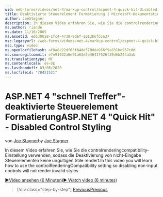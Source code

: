 ```yaml
---
uid: web-forms/videos/net-4/markup-control/aspnet-4-quick-hit-disabled-control-styling
title: Deaktivierte Steuerelement Formatierung | Microsoft-Dokumentation
author: JoeStagner
description: In diesem Video erfahren Sie, wie Sie die controlrenderingcompatibility-Einstellung verwenden, sodass die Deaktivierung von nicht-Eingabe Steuerelementen keine ungültigen Stile rendert.
ms.author: riande
ms.date: 11/16/2009
ms.assetid: edb30028-1fc4-4730-9d6f-1013b6fd5637
msc.legacyurl: /web-forms/videos/net-4/markup-control/aspnet-4-quick-hit-disabled-control-styling
msc.type: video
ms.openlocfilehash: af8a8e22df83f64de570dda966f9a831be957c0d
ms.sourcegitcommit: e7e91932a6e91a63e2e46417626f39d6b244a3ab
ms.translationtype: MT
ms.contentlocale: de-DE
ms.lasthandoff: 03/06/2020
ms.locfileid: "78421521"
---
```

# <a name="aspnet-4-quick-hit---disabled-control-styling"></a><span data-ttu-id="e6b36-103">ASP.NET 4 "schnell Treffer"-deaktivierte Steuerelement Formatierung</span><span class="sxs-lookup"><span data-stu-id="e6b36-103">ASP.NET 4 "Quick Hit" - Disabled Control Styling</span></span>

<span data-ttu-id="e6b36-104">von [Joe Stagner](https://github.com/JoeStagner)</span><span class="sxs-lookup"><span data-stu-id="e6b36-104">by [Joe Stagner](https://github.com/JoeStagner)</span></span>

<span data-ttu-id="e6b36-105">In diesem Video erfahren Sie, wie Sie die controlrenderingcompatibility-Einstellung verwenden, sodass die Deaktivierung von nicht-Eingabe Steuerelementen keine ungültigen Stile rendert.</span><span class="sxs-lookup"><span data-stu-id="e6b36-105">In this video you will learn how to use the controlRenderingCompatibility setting so disabling non-input controls will not render invalid styles.</span></span> 

[<span data-ttu-id="e6b36-106">&#9654;Video ansehen (6 Minuten)</span><span class="sxs-lookup"><span data-stu-id="e6b36-106">&#9654; Watch video (6 minutes)</span></span>](https://channel9.msdn.com/Blogs/ASP-NET-Site-Videos/aspnet-4-quick-hit-disabled-control-styling)

> [!div class="step-by-step"]
> [<span data-ttu-id="e6b36-107">Previous</span><span class="sxs-lookup"><span data-stu-id="e6b36-107">Previous</span></span>](aspnet-4-quick-hit-hidden-field-divs.md)
